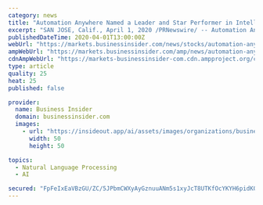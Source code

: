 ```yaml
---
category: news
title: "Automation Anywhere Named a Leader and Star Performer in Intelligent Document Processing PEAK Matrix® Assessment by Everest Group"
excerpt: "SAN JOSE, Calif., April 1, 2020 /PRNewswire/ -- Automation Anywhere, a global leader in Robotic Process Automation (RPA), today announced that"
publishedDateTime: 2020-04-01T13:00:00Z
webUrl: "https://markets.businessinsider.com/news/stocks/automation-anywhere-named-a-leader-and-star-performer-in-intelligent-document-processing-peak-matrix-assessment-by-everest-group-1029054696"
ampWebUrl: "https://markets.businessinsider.com/amp/news/automation-anywhere-named-a-leader-and-star-performer-in-intelligent-document-processing-peak-matrix-assessment-by-everest-group-1029054696"
cdnAmpWebUrl: "https://markets-businessinsider-com.cdn.ampproject.org/c/s/markets.businessinsider.com/amp/news/automation-anywhere-named-a-leader-and-star-performer-in-intelligent-document-processing-peak-matrix-assessment-by-everest-group-1029054696"
type: article
quality: 25
heat: 25
published: false

provider:
  name: Business Insider
  domain: businessinsider.com
  images:
    - url: "https://insideout.app/ai/assets/images/organizations/businessinsider.com-50x50.jpg"
      width: 50
      height: 50

topics:
  - Natural Language Processing
  - AI

secured: "FpFeIxEaVBzGU/ZC/5JPbmCWXyAyGznuuANm5s1xyJcT8UTKfOcYKYH6pidK0XGl3mfbZPdJv740yRYxM0XRtOWDMua7qj6yA3lVUoeSduW1PO2bp591J1Wg4EkCwt7Qu7TDvc3qPec6Y35Ve5uqLF20WMi7dRbkRWCnbCS6PVd2RvzD8hrVEY27TAR1T56xA8/13sNEAD8WaZs/frUJbCEcyyG//c8/lmy78WI/plhnZskjWQbgkEukYM1dVihFu7k6GTbX1zy6Glv5exDsvqFKQjNVihsJgm7AAZkHUnLtfucdyaUD1OCbFEukrEgeRteAPwqXt1YO0dALiNCOo6SgzKCSXSjNSwCHxW0WeLVCgPCtzUnNC7XScxFpkJEMmo7puaO/EsZzVbEhgnC6AxzvRPSRfPWZ1FARBTGEoALUnr0dVvg7cF5EPpkj0u8Sd3GmuKQQFsYPyk/N4rq55kWIHaurClE3SkiwHYE/8ww=;d+e0qQl28rg28V5pJc0ZGw=="
---
```


